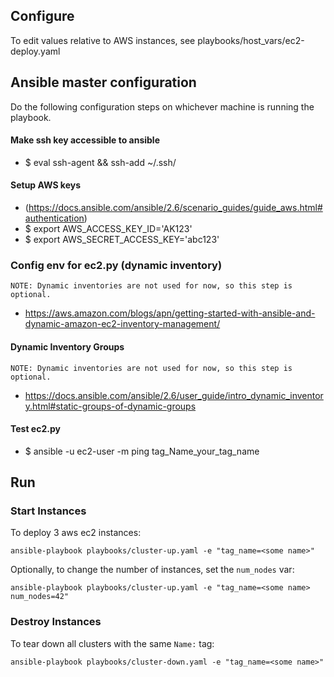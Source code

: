 ## Configure

To edit values relative to AWS instances, see playbooks/host_vars/ec2-deploy.yaml

## Ansible master configuration

Do the following configuration steps on whichever machine is running the playbook.

#### Make ssh key accessible to ansible

  - $ eval ssh-agent && ssh-add ~/.ssh/<key>

#### Setup AWS keys
  - (https://docs.ansible.com/ansible/2.6/scenario_guides/guide_aws.html#authentication)
  - $ export AWS_ACCESS_KEY_ID='AK123'
  - $ export AWS_SECRET_ACCESS_KEY='abc123'

### Config env for ec2.py (dynamic inventory)

	NOTE: Dynamic inventories are not used for now, so this step is optional.

  - https://aws.amazon.com/blogs/apn/getting-started-with-ansible-and-dynamic-amazon-ec2-inventory-management/

#### Dynamic Inventory Groups
	
	NOTE: Dynamic inventories are not used for now, so this step is optional.

   - https://docs.ansible.com/ansible/2.6/user_guide/intro_dynamic_inventory.html#static-groups-of-dynamic-groups
   
#### Test ec2.py

   - $ ansible -u ec2-user -m ping tag_Name_your_tag_name


## Run

### Start Instances
To deploy 3 aws ec2 instances:

```
ansible-playbook playbooks/cluster-up.yaml -e "tag_name=<some name>"
```

Optionally, to change the number of instances, set the `num_nodes` var:

```
ansible-playbook playbooks/cluster-up.yaml -e "tag_name=<some name> num_nodes=42"
```


### Destroy Instances

To tear down all clusters with the same `Name:` tag:

```
ansible-playbook playbooks/cluster-down.yaml -e "tag_name=<some name>"
```

